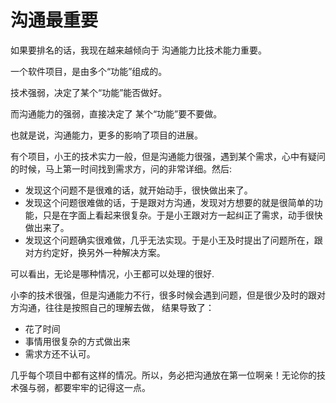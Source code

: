 # 沟通最重要

如果要排名的话，我现在越来越倾向于 沟通能力比技术能力重要。

一个软件项目，是由多个“功能”组成的。

技术强弱，决定了某个“功能”能否做好。

而沟通能力的强弱，直接决定了 某个“功能”要不要做。

也就是说，沟通能力，更多的影响了项目的进展。

有个项目，小王的技术实力一般，但是沟通能力很强，遇到某个需求，心中有疑问的时候，马上第一时间找到需求方，问的非常详细。然后:

- 发现这个问题不是很难的话，就开始动手，很快做出来了。
- 发现这个问题很难做的话，于是跟对方沟通，发现对方想要的就是很简单的功能，只是在字面上看起来很复杂。于是小王跟对方一起纠正了需求，动手很快做出来了。
- 发现这个问题确实很难做，几乎无法实现。于是小王及时提出了问题所在，跟对方约定好，换另外一种解决方案。

可以看出，无论是哪种情况，小王都可以处理的很好.

小李的技术很强，但是沟通能力不行，很多时候会遇到问题，但是很少及时的跟对方沟通，往往是按照自己的理解去做，
结果导致了：

- 花了时间
- 事情用很复杂的方式做出来
- 需求方还不认可。


几乎每个项目中都有这样的情况。所以，务必把沟通放在第一位啊亲！无论你的技术强与弱，都要牢牢的记得这一点。
